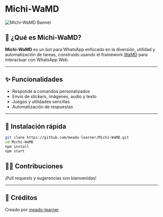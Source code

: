 # Michi-WaMD

![Michi-WaMD Banner](https://media.giphy.com/media/v1.Y2lkPTc5MGI3NjExbGUwMTEwN3ZkZ3V3eWhjMnYzYWw0M2R4Y2FsaG9tY2w2cHFnd2NwciZlcD12MV9naWZzX3NlYXJjaCZjdD1n/3o7abB06u9bNzA8lu8/giphy.gif)

## 🤍 ¿Qué es Michi-WaMD?

**Michi-WaMD** es un bot para WhatsApp enfocado en la diversión, utilidad y automatización de tareas, construido usando el framework [WaMD](https://github.com/adiwajshing/Baileys) para interactuar con WhatsApp Web.

---

## ✨ Funcionalidades

- Responde a comandos personalizados
- Envío de stickers, imágenes, audio y texto
- Juegos y utilidades sencillas
- Automatización de respuestas

---

## 🚀 Instalación rápida

```bash
git clone https://github.com/meado-learner/Michi-WaMD.git
cd Michi-WaMD
npm install
npm start
```

## 👨‍💻 Contribuciones

¡Pull requests y sugerencias son bienvenidas!

---

## 📢 Créditos

Creado por [meado-learner](https://github.com/meado-learner)
